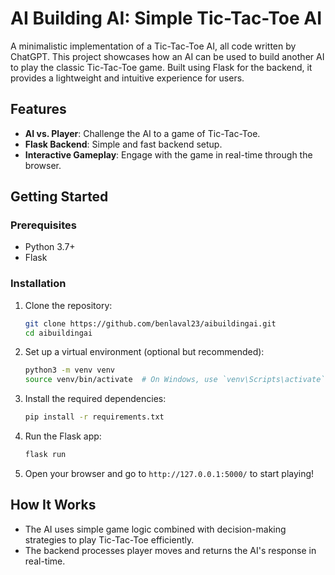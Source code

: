 # AI Building AI: Simple Tic-Tac-Toe AI

A minimalistic implementation of a Tic-Tac-Toe AI, all code written by ChatGPT. This project showcases how an AI can be used to build another AI to play the classic Tic-Tac-Toe game. Built using Flask for the backend, it provides a lightweight and intuitive experience for users.

## Features
- **AI vs. Player**: Challenge the AI to a game of Tic-Tac-Toe.
- **Flask Backend**: Simple and fast backend setup.
- **Interactive Gameplay**: Engage with the game in real-time through the browser.

## Getting Started

### Prerequisites
- Python 3.7+
- Flask

### Installation

1. Clone the repository:
   ```bash
   git clone https://github.com/benlaval23/aibuildingai.git
   cd aibuildingai
   ```

2. Set up a virtual environment (optional but recommended):
   ```bash
   python3 -m venv venv
   source venv/bin/activate  # On Windows, use `venv\Scripts\activate`
   ```

3. Install the required dependencies:
   ```bash
   pip install -r requirements.txt
   ```

4. Run the Flask app:
   ```bash
   flask run
   ```

5. Open your browser and go to `http://127.0.0.1:5000/` to start playing!

## How It Works
- The AI uses simple game logic combined with decision-making strategies to play Tic-Tac-Toe efficiently.
- The backend processes player moves and returns the AI's response in real-time.
